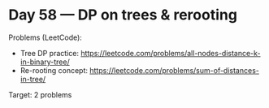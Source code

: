 # Day 58 — DP on trees & rerooting

Problems (LeetCode):
- Tree DP practice: https://leetcode.com/problems/all-nodes-distance-k-in-binary-tree/
- Re-rooting concept: https://leetcode.com/problems/sum-of-distances-in-tree/

Target: 2 problems
